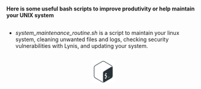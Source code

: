#### Here is some useful bash scripts to improve produtivity or help maintain your UNIX system
##
- *system_maintenance_routine.sh* is a script to maintain your linux system, cleaning unwanted files and logs, checking security vulnerabilities with Lynis, and updating your system.
##
<div align="center" style="display: inline_block">
  <img align="center" alt="Shell-Script" height="60" width="60" src="https://raw.githubusercontent.com/devicons/devicon/master/icons/bash/bash-original.svg">‎ 
</div>


